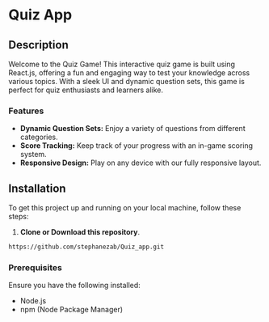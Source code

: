 # Quiz App

## Description

Welcome to the Quiz Game! This interactive quiz game is built using React.js, offering a fun and engaging way to test your knowledge across various topics. With a sleek UI and dynamic question sets, this game is perfect for quiz enthusiasts and learners alike.

### Features

- **Dynamic Question Sets:** Enjoy a variety of questions from different categories.
- **Score Tracking:** Keep track of your progress with an in-game scoring system.
- **Responsive Design:** Play on any device with our fully responsive layout.

## Installation

To get this project up and running on your local machine, follow these steps:

1. **Clone or Download this repository**. 
```bash
https://github.com/stephanezab/Quiz_app.git

```

### Prerequisites

Ensure you have the following installed:
- Node.js
- npm (Node Package Manager)
